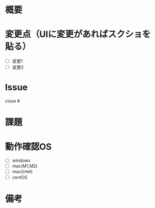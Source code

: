 # 概要
<!-- 変更の概要を説明 -->

# 変更点（UIに変更があればスクショを貼る）
<!-- チェックボックス形式で進捗を示す -->
- [ ] 変更1
- [ ] 変更2

<!-- 画像貼る際のテンプレ　<img src="" width=300> -->

# Issue
<!-- issue # 番号 -->
close #

# 課題
<!-- 悩んでいるところや特にレビューして欲しいところ -->

# 動作確認OS
<!-- 動作確認したOSを確認 -->
- [ ] windows
- [ ] mac(M1,M2)
- [ ] mac(intel)
- [ ] centOS

# 備考
<!-- その他何かあれば -->
